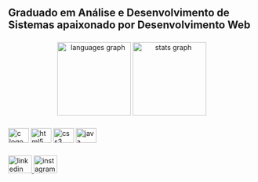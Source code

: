 <h2 align="left">Graduado em Análise e Desenvolvimento de Sistemas apaixonado por Desenvolvimento Web</h2>

###

<div align="center">
  <img src="https://github-readme-stats.vercel.app/api/top-langs?locale=pt-br&hide_title=false&layout=compact&card_width=320&langs_count=5&theme=react&hide_border=false&username=LucaisLourenco" height="150" alt="languages graph"  />
  <img src="https://github-readme-stats.vercel.app/api?hide_title=false&hide_rank=false&show_icons=true&include_all_commits=true&count_private=true&disable_animations=false&theme=react&locale=pt-br&hide_border=false&username=LucaisLourenco" height="150" alt="stats graph"  />
</div>

###

<div align="left">
<!--   <img src="https://cdn.jsdelivr.net/gh/devicons/devicon/icons/laravel/laravel-plain.svg" height="30" width="42" alt="laravel logo"  /> -->
  <img src="https://cdn.jsdelivr.net/gh/devicons/devicon/icons/c/c-original.svg" height="30" width="42" alt="c logo"  />
  <img src="https://cdn.jsdelivr.net/gh/devicons/devicon/icons/html5/html5-original.svg" height="30" width="42" alt="html5 logo"  />
  <img src="https://cdn.jsdelivr.net/gh/devicons/devicon/icons/css3/css3-original.svg" height="30" width="42" alt="css3 logo"  />
  <img src="https://cdn.jsdelivr.net/gh/devicons/devicon/icons/java/java-original.svg" height="30" width="42" alt="java logo"  />
</div>

###

<div align="left">
  <a href="https://www.linkedin.com/in/lucas-gomes-louren%C3%A7o-2b71571b5/" target="_blank">
    <img src="https://raw.githubusercontent.com/maurodesouza/profile-readme-generator/master/src/assets/icons/social/linkedin/default.svg" width="48" height="36" alt="linkedin logo"  />
  </a>
  <a href="https://www.instagram.com/lucais.lucais/" target="_blank">
    <img src="https://raw.githubusercontent.com/maurodesouza/profile-readme-generator/master/src/assets/icons/social/instagram/default.svg" width="48" height="36" alt="instagram logo"  />
  </a>
</div>

###

  <!-- ![Snake animation](https://github.com/LucaisLourenco/LucaisLourenco/blob/output/github-contribution-grid-snake.svg) --> 

###
